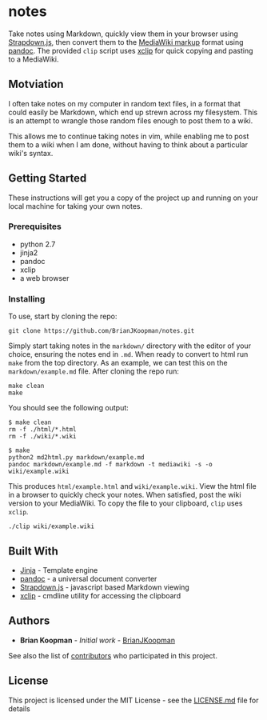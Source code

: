 # notes

Take notes using Markdown, quickly view them in your browser using
[Strapdown.js](http://strapdownjs.com/), then convert them to the [MediaWiki
markup](http://www.mediawiki.org/wiki/Help:Formatting) format using
[pandoc](http://pandoc.org/). The provided `clip` script uses
[xclip](https://github.com/astrand/xclip) for quick copying and pasting to a
MediaWiki. 

## Motviation

I often take notes on my computer in random text files, in a format that could
easily be Markdown, which end up strewn across my filesystem. This is an
attempt to wrangle those random files enough to post them to a wiki.

This allows me to continue taking notes in vim, while enabling me to post them
to a wiki when I am done, without having to think about a particular wiki's
syntax.

## Getting Started

These instructions will get you a copy of the project up and running on your
local machine for taking your own notes. 

### Prerequisites

* python 2.7
* jinja2
* pandoc
* xclip
* a web browser

### Installing

To use, start by cloning the repo:

```
git clone https://github.com/BrianJKoopman/notes.git
```

Simply start taking notes in the `markdown/` directory with the editor of your
choice, ensuring the notes end in `.md`. When ready to convert to html run
`make` from the top directory. As an example, we can test this on the
`markdown/example.md` file. After cloning the repo run:

```
make clean
make
```

You should see the following output:

```
$ make clean
rm -f ./html/*.html
rm -f ./wiki/*.wiki

$ make
python2 md2html.py markdown/example.md
pandoc markdown/example.md -f markdown -t mediawiki -s -o wiki/example.wiki
```

This produces `html/example.html` and `wiki/example.wiki`. View the html file
in a browser to quickly check your notes. When satisfied, post the wiki version
to your MediaWiki. To copy the file to your clipboard, `clip` uses `xclip`.

```
./clip wiki/example.wiki
```

## Built With

* [Jinja](http://jinja.pocoo.org/) - Template engine
* [pandoc](http://pandoc.org/) - a universal document converter
* [Strapdown.js](http://strapdownjs.com/) - javascript based Markdown viewing
* [xclip](https://github.com/astrand/xclip) - cmdline utility for accessing the clipboard

## Authors

* **Brian Koopman** - *Initial work* - [BrianJKoopman](https://github.com/BrianJKoopman)

See also the list of [contributors](https://github.com/BrianJKoopman/notes/graphs/contributors) who participated in this project.

## License

This project is licensed under the MIT License - see the [LICENSE.md](LICENSE.md) file for details

